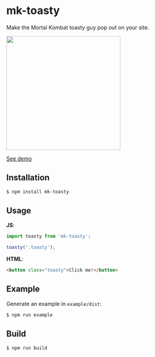 # mk-toasty

Make the Mortal Kombat toasty guy pop out on your site.

<img src='https://www.dropbox.com/s/h7zo1d5g57vjdv9/mk-toasty.png?raw=1' width='300px' />

[See demo](https://dl.dropboxusercontent.com/u/21334841/demos/mk-toasty/index.html)

## Installation

```sh
$ npm install mk-toasty
```

## Usage

**JS**:

```js
import toasty from 'mk-toasty';

toasty('.toasty');
```

**HTML**:

```html
<button class="toasty">Click me!</button>
```

## Example

Generate an example in `example/dist`:

```sh
$ npm run example
```

## Build

```sh
$ npm run build
```
